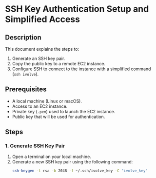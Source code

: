 # SSH Key Authentication Setup and Simplified Access

## Description
This document explains the steps to:
1. Generate an SSH key pair.
2. Copy the public key to a remote EC2 instance.
3. Configure SSH to connect to the instance with a simplified command (`ssh ivolve`).

## Prerequisites
- A local machine (Linux or macOS).
- Access to an EC2 instance.
- Private key (`.pem`) used to launch the EC2 instance.
- Public key that will be used for authentication.

## Steps

### **1. Generate SSH Key Pair**
1. Open a terminal on your local machine.
2. Generate a new SSH key pair using the following command:
   ```bash
   ssh-keygen -t rsa -b 2048 -f ~/.ssh/ivolve_key -C "ivolve_key"
```

